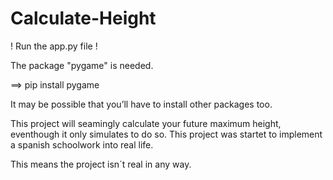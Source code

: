 # Calculate-Height

! Run the app.py file !

The package "pygame" is needed.

==> pip install pygame

It may be possible that you’ll have to install other packages too.

This project will seamingly calculate your future maximum height, eventhough it only simulates to do so.
This project was startet to implement a spanish schoolwork into real life.

This means the project isn´t real in any way.
